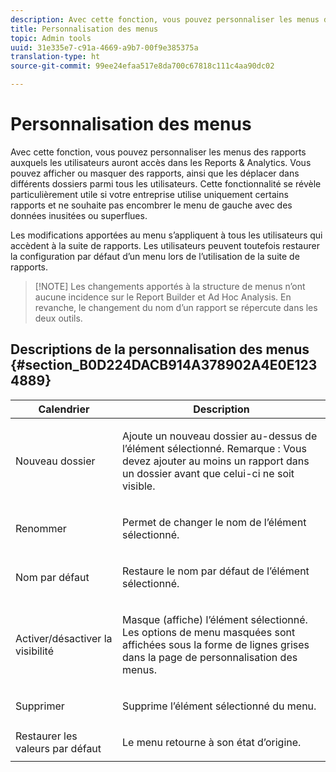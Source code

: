 ```yaml
---
description: Avec cette fonction, vous pouvez personnaliser les menus des rapports auxquels les utilisateurs auront accès dans les Reports & Analytics. Vous pouvez afficher ou masquer des rapports, ainsi que les déplacer dans différents dossiers parmi tous les utilisateurs. Cette fonctionnalité se révèle particulièrement utile si votre entreprise utilise uniquement certains rapports et ne souhaite pas encombrer le menu de gauche avec des données inusitées ou superflues.
title: Personnalisation des menus
topic: Admin tools
uuid: 31e335e7-c91a-4669-a9b7-00f9e385375a
translation-type: ht
source-git-commit: 99ee24efaa517e8da700c67818c111c4aa90dc02

---
```



# Personnalisation des menus

Avec cette fonction, vous pouvez personnaliser les menus des rapports auxquels les utilisateurs auront accès dans les Reports &amp; Analytics. Vous pouvez afficher ou masquer des rapports, ainsi que les déplacer dans différents dossiers parmi tous les utilisateurs. Cette fonctionnalité se révèle particulièrement utile si votre entreprise utilise uniquement certains rapports et ne souhaite pas encombrer le menu de gauche avec des données inusitées ou superflues.

Les modifications apportées au menu s’appliquent à tous les utilisateurs qui accèdent à la suite de rapports. Les utilisateurs peuvent toutefois restaurer la configuration par défaut d’un menu lors de l’utilisation de la suite de rapports.

> [!NOTE] Les changements apportés à la structure de menus n’ont aucune incidence sur le Report Builder et Ad Hoc Analysis. En revanche, le changement du nom d’un rapport se répercute dans les deux outils.

## Descriptions de la personnalisation des menus {#section_B0D224DACB914A378902A4E0E1234889}

<table id="table_E609632569EB499184E56618C2CEF742"> 
 <thead> 
  <tr> 
   <th colname="col1" class="entry"> Calendrier </th> 
   <th colname="col2" class="entry"> Description </th> 
  </tr> 
 </thead>
 <tbody> 
  <tr> 
   <td colname="col1"> <span class="wintitle"> Nouveau dossier</span> </td> 
   <td colname="col2"> <p> Ajoute un nouveau dossier au-dessus de l’élément sélectionné. Remarque : Vous devez ajouter au moins un rapport dans un dossier avant que celui-ci ne soit visible. </p> </td> 
  </tr> 
  <tr> 
   <td colname="col1"> <span class="wintitle"> Renommer</span> </td> 
   <td colname="col2"> <p> Permet de changer le nom de l’élément sélectionné. </p> </td> 
  </tr> 
  <tr> 
   <td colname="col1"> <span class="wintitle"> Nom par défaut</span> </td> 
   <td colname="col2"> <p> Restaure le nom par défaut de l’élément sélectionné. </p> </td> 
  </tr> 
  <tr> 
   <td colname="col1"> <span class="wintitle"> Activer/désactiver la visibilité</span> </td> 
   <td colname="col2"> <p> Masque (affiche) l’élément sélectionné. Les options de menu masquées sont affichées sous la forme de lignes grises dans la page de personnalisation des menus. </p> </td> 
  </tr> 
  <tr> 
   <td colname="col1"> <span class="wintitle"> Supprimer</span> </td> 
   <td colname="col2"> <p> Supprime l’élément sélectionné du menu. </p> </td> 
  </tr> 
  <tr> 
   <td colname="col1"> <span class="wintitle"> Restaurer les valeurs par défaut</span> </td> 
   <td colname="col2"> <p> Le menu retourne à son état d’origine. </p> </td> 
  </tr> 
 </tbody> 
</table>

